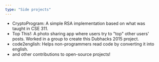 ```yaml
---
type: "Side projects"
---
```




* CryptoProgram: A simple RSA implementation based on what was taught in CSE 311.
* Top This!: A photo sharing app where users try to "top" other users' posts. Worked in a group to create this Dubhacks 2015 project.  
* code2english: Helps non-programmers read code by converting it into english.
* and other contributions to open-source projects!
